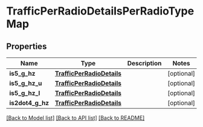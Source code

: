 # TrafficPerRadioDetailsPerRadioTypeMap

## Properties
Name | Type | Description | Notes
------------ | ------------- | ------------- | -------------
**is5_g_hz** | [**TrafficPerRadioDetails**](TrafficPerRadioDetails.md) |  | [optional] 
**is5_g_hz_u** | [**TrafficPerRadioDetails**](TrafficPerRadioDetails.md) |  | [optional] 
**is5_g_hz_l** | [**TrafficPerRadioDetails**](TrafficPerRadioDetails.md) |  | [optional] 
**is2dot4_g_hz** | [**TrafficPerRadioDetails**](TrafficPerRadioDetails.md) |  | [optional] 

[[Back to Model list]](../README.md#documentation-for-models) [[Back to API list]](../README.md#documentation-for-api-endpoints) [[Back to README]](../README.md)

